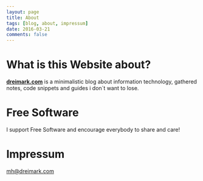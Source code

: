 ```yaml
---
layout: page
title: About
tags: [blog, about, impressum]
date: 2016-03-21
comments: false
---
```


# What is this Website about?

<a href="https://dreimark.com"><b>dreimark.com</b></a> is a minimalistic blog about information technology, gathered notes, code snippets and guides i don´t want to lose.

# Free Software

I support Free Software and encourage everybody to share and care!

# Impressum

mh@dreimark.com
